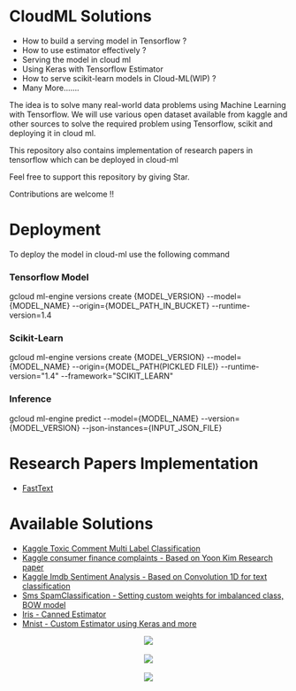 # CloudML Solutions

- How to build a serving model in Tensorflow ?
- How to use estimator effectively ?
- Serving the model in cloud ml
- Using Keras with Tensorflow Estimator
- How to serve scikit-learn models in Cloud-ML(WIP) ?
- Many More.......

The idea is to solve many real-world data problems using Machine Learning with Tensorflow. We will use various open dataset available from kaggle and other sources to solve the required problem using Tensorflow, scikit and deploying it in cloud ml.

This repository also contains implementation of research papers in tensorflow which can be deployed in cloud-ml

Feel free to support this repository by giving Star.

Contributions are welcome !!

# Deployment

To deploy the model in cloud-ml use the following command

### Tensorflow Model
gcloud ml-engine versions create {MODEL_VERSION} --model={MODEL_NAME} --origin={MODEL_PATH_IN_BUCKET}  --runtime-version=1.4

### Scikit-Learn
gcloud ml-engine versions create {MODEL_VERSION} --model={MODEL_NAME} --origin={MODEL_PATH(PICKLED FILE)} --runtime-version="1.4" --framework="SCIKIT_LEARN"

### Inference
gcloud ml-engine predict --model={MODEL_NAME} --version={MODEL_VERSION} --json-instances={INPUT_JSON_FILE}


# Research Papers Implementation

- [FastText](https://github.com/kishorenayar/Tensorflow-Solutions/tree/master/research/FastText)



# Available Solutions

- [Kaggle Toxic Comment Multi Label Classification](https://github.com/KishoreKarunakaran/CloudML-Solutions/tree/master/text/ToxicComments_MultiLabel)
- [Kaggle consumer finance complaints - Based on Yoon Kim Research paper](https://github.com/KishoreKarunakaran/CloudML-Solutions/tree/master/text/finance-complaints)
- [Kaggle Imdb Sentiment Analysis - Based on Convolution 1D for text classification](https://github.com/KishoreKarunakaran/CloudML-Serving/tree/master/text/imdb_cnn)
- [Sms SpamClassification - Setting custom weights for imbalanced class, BOW model](https://github.com/KishoreKarunakaran/CloudML-Solutions/tree/master/text/SpamClassification)
- [Iris - Canned Estimator](https://github.com/KishoreKarunakaran/CloudML-Solutions/tree/master/structured-data/iris)
- [Mnist - Custom Estimator using Keras and more](https://github.com/KishoreKarunakaran/CloudML-Solutions/tree/master/structured-data/mnist)


<div align="center">
  <img src="https://github.com/kishorenayar/Tensorflow-Solutions/blob/master/extras/pics/Tensorflow-Scikit.jpg"><br><br>
  <img src="https://github.com/kishorenayar/Cloud-ML-Solutions/blob/master/extras/pics/image00.png"><br><br>
  <img src="https://github.com/kishorenayar/Cloud-ML-Solutions/blob/master/extras/pics/keras-logo-2018-large-1200.png"><br><br>
</div>
